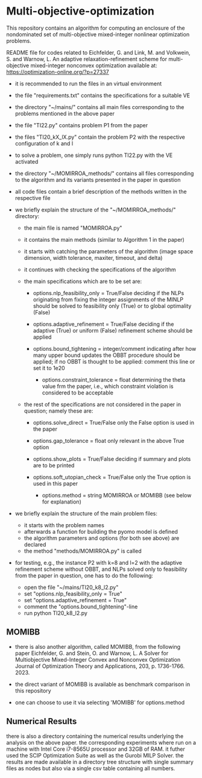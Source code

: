 # Multi-objective-optimization
This repository contains an algorithm for computing an enclosure of the nondominated set of multi-objective mixed-integer nonlinear optimization problems.

README file for codes related to 
	Eichfelder, G. and Link, M. and Volkwein, S. and Warnow, L.
	An adaptive relaxation-refinement scheme for multi-objective mixed-integer nonconvex optimization
	available at: https://optimization-online.org/?p=27337
	
- it is recommended to run the files in an virtual environment

- the file "requirements.txt" contains the specifications for a suitable VE

- the directory "~/mains/" contains all main files corresponding to the problems mentioned in the above paper

- the file "TI22.py" contains problem P1 from the paper
- the files "TI20_kX_lX.py" contain the problem P2 with the respective configuration of k and l

- to solve a problem, one simply runs 		python TI22.py		with the VE activated

- the directory "~/MOMIRROA_methods/" contains all files corresponding to the algorithm and its variants presented in the paper in question

- all code files contain a brief description of the methods written in the respective file

- we briefly explain the structure of the "~/MOMIRROA_methods/" directory:
	
	- the main file is named "MOMIRROA.py"
	- it contains the main methods (similar to Algorithm 1 in the paper)
	- it starts with catching the parameters of the algorithm (image space dimension, width tolerance, maxiter, timeout, and delta)
	- it continues with checking the specifications of the algorithm
	
	- the main specifications which are to be set are:
		- options.nlp_feasibility_only = True/False 	deciding if the NLPs originating from fixing the integer assignments of the MINLP should be solved to feasibility only (True) or to global optimality (False)
		
		- options.adaptive_refinement = True/False	deciding if the adaptive (True) or uniform (False) refinement scheme should be applied
		
		- options.bound_tightening = integer/comment	indicating after how many upper bound updates the OBBT procedure should be applied; if no OBBT is thought to be applied: comment this line or set it to 1e20

    		- options.constraint_tolerance = float		determining the theta value frm the paper, i.e., which constraint violation is considered to be acceptable
		
	- the rest of the specifications are not considered in the paper in question; namely these are:
		- options.solve_direct = True/False		only the False option is used in the paper
		- options.gap_tolerance = float			only relevant in the above True option
		
		- options.show_plots = True/False		deciding if summary and plots are to be printed
		
		- options.soft_utopian_check = True/False	only the True option is used in this paper

    		- options.method = string			MOMIRROA or MOMIBB (see below for explanation)
		
	
- we briefly explain the structure of the main problem files:

	- it starts with the problem names 
	- afterwards a function for building the pyomo model is defined
	- the algorithm parameters and options (for both see above) are declared
	- the method "methods/MOMIRROA.py" is called
	
- for testing, e.g., the instance P2 with k=8 and l=2 with the adaptive refinement scheme without OBBT, and NLPs solved only to feasibility from the paper in question, one has to do the following:

	- open the file "~/mains/TI20_k8_l2.py"
	- set "options.nlp_feasibility_only = True"
	- set "options.adaptive_refinement = True"
	- comment the "options.bound_tightening"-line
	- run 			python TI20_k8_l2.py


## MOMIBB	
- there is also another algorithm, called MOMIBB, from the following paper
  		Eichfelder, G. and Stein, O. and Warnow, L.
  		A Solver for Multiobjective Mixed-Integer Convex and Nonconvex Optimization
  		Journal of Optimization Theory and Applications, 203, p. 1736-1766. 2023.

- the direct variant of MOMIBB is available as benchmark comparison in this repository
- one can choose to use it via selecting 'MOMIBB' for options.method


## Numerical Results
there is also a directory containing the numerical results underlying the analysis on the above paper. the corresponding experiments where run on a machine with Intel Core i7-8565U processor and 32GB of RAM. it futher used the SCIP Optimization Suite as well as the Gurobi MILP Solver.
the results are made available in a directory tree structure with single summary files as nodes but also via a single csv table containing all numbers.
